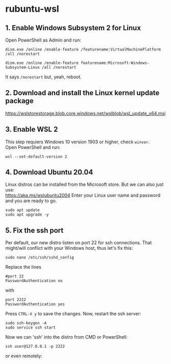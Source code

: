 # rubuntu-wsl

## 1. Enable Windows Subsystem 2 for Linux

Open PowerShell as Admin and run:

```
dism.exe /online /enable-feature /featurename:VirtualMachinePlatform /all /norestart

dism.exe /online /enable-feature featurename:Microsoft-Windows-Subsystem-Linux /all /norestart
```
It says `/norestart` but, yeah, reboot.

## 2. Download and install the Linux kernel update package

https://wslstorestorage.blob.core.windows.net/wslblob/wsl_update_x64.msi

## 3. Enable WSL 2

This step requiers Windows 10 version 1903 or higher, check `winver`.  
Open PowerShell and run:
```
wsl --set-default-version 2
```

## 4. Download Ubuntu 20.04
Linux distros can be installed from the Microsoft store. But we can also just use:  
https://aka.ms/wslubuntu2004
Enter your Linux user name and password and you are ready to go.
```
sudo apt update
sudo apt upgrade -y
```

## 5. Fix the ssh port
Per default, our new distro listen on port 22 for ssh connections.
That might/will conflict with your Windows host, thus let's fix this:
```
sudo nano /etc/ssh/sshd_config
```
Replace the lines
```
#port 22
PasswordAuthentication no
```
with
```
port 2222
PasswordAuthentication yes
```
Press `CTRL-X y` to save the changes. Now, restart the ssh server:
```
sudo ssh-keygen -A
sudo service ssh start
```
Now we can 'ssh' into the distro from CMD or PowerShell:
```
ssh user@127.0.0.1 -p 2222
```
or even remotely:
